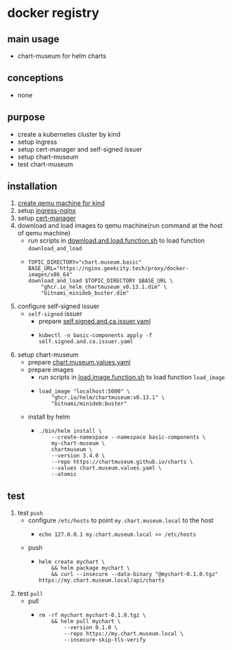 # docker registry

## main usage

* chart-museum for helm charts

## conceptions

* none

## purpose

* create a kubernetes cluster by kind
* setup ingress
* setup cert-manager and self-signed issuer
* setup chart-museum
* test chart-museum

## installation

1. [create qemu machine for kind](../create.qemu.machine.for.kind.md)
2. setup [ingress-nginx](ingress.nginx.md)
3. setup [cert-manager](cert.manager.md)
4. download and load images to qemu machine(run command at the host of qemu machine)
    * run scripts
      in [download.and.load.function.sh](../resources/create.qemu.machine.for.kind/download.and.load.function.sh.md) to
      load function `download_and_load`
    * ```shell
      TOPIC_DIRECTORY="chart.museum.basic"
      BASE_URL="https://nginx.geekcity.tech/proxy/docker-images/x86_64"
      download_and_load $TOPIC_DIRECTORY $BASE_URL \
          "ghcr.io_helm_chartmuseum_v0.13.1.dim" \
          "bitnami_minideb_buster.dim"
      ```
5. configure self-signed issuer
    * `self-signed` issuer
        + prepare [self.signed.and.ca.issuer.yaml](resources/cert.manager/self.signed.and.ca.issuer.yaml.md)
        + ```shell
          kubectl -n basic-components apply -f self.signed.and.ca.issuer.yaml
          ```
6. setup chart-museum
    * prepare [chart.museum.values.yaml](resources/chart.museum.values.yaml.md)
    * prepare images
        + run scripts in [load.image.function.sh](../resources/load.image.function.sh.md) to load function `load_image`
        + ```shell
          load_image "localhost:5000" \
              "ghcr.io/helm/chartmuseum:v0.13.1" \
              "bitnami/minideb:buster"
          ```
    * install by helm
        + ```shell
          ./bin/helm install \
              --create-namespace --namespace basic-components \
              my-chart-museum \
              chartmuseum \
              --version 3.4.0 \
              --repo https://chartmuseum.github.io/charts \
              --values chart.museum.values.yaml \
              --atomic
          ```

## test

1. test `push`
    * configure `/etc/hosts` to point `my.chart.museum.local` to the host
        + ```shell
          echo 127.0.0.1 my.chart.museum.local >> /etc/hosts
          ```
    * push
        + ```shell
          helm create mychart \
              && helm package mychart \
              && curl --insecure --data-binary "@mychart-0.1.0.tgz" https://my.chart.museum.local/api/charts
          ```
2. test `pull`
    * pull
        + ```shell
          rm -rf mychart mychart-0.1.0.tgz \
              && helm pull mychart \
                  --version 0.1.0 \
                  --repo https://my.chart.museum.local \
                  --insecure-skip-tls-verify
          ```

